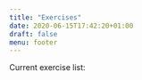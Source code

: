 ```yaml
---
title: "Exercises"
date: 2020-06-15T17:42:20+01:00
draft: false
menu: footer
---
```


Current exercise list:
